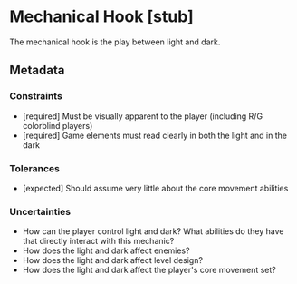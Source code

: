 # Mechanical Hook [stub]

The mechanical hook is the play between light and dark. 

## Metadata

### Constraints
- [required] Must be visually apparent to the player (including R/G colorblind players)
- [required] Game elements must read clearly in both the light and in the dark

### Tolerances
- [expected] Should assume very little about the core movement abilities

### Uncertainties
- How can the player control light and dark? What abilities do they have that directly interact with this mechanic?
- How does the light and dark affect enemies?
- How does the light and dark affect level design?
- How does the light and dark affect the player's core movement set?